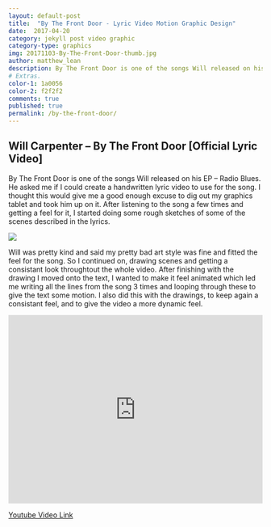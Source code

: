```yaml
---
layout: default-post
title:  "By The Front Door - Lyric Video Motion Graphic Design"
date:  2017-04-20
category: jekyll post video graphic
category-type: graphics
img: 20171103-By-The-Front-Door-thumb.jpg
author: matthew_lean
description: By The Front Door is one of the songs Will released on his EP – Radio Blues. He asked me if I could create a handwritten lyric video to use for the song.
# Extras.
color-1: 1a0056
color-2: f2f2f2
comments: true
published: true
permalink: /by-the-front-door/
---
```


## Will Carpenter – By The Front Door [Official Lyric Video]

By The Front Door is one of the songs Will released on his EP – Radio Blues. He asked me if I could create a handwritten lyric video to use for the song. I thought this would give me a good enough excuse to dig out my graphics tablet and took him up on it. After listening to the song a few times and getting a feel for it, I started doing some rough sketches of some of the scenes described in the lyrics.

<div href="#" data-featherlight="{{ site.url }}/assets/site-post/20171103-By-The-Front-Door-thumb.jpg" class="img" alt="By the front door"><img src="{{ site.url }}/assets/site-post/20171103-By-The-Front-Door-thumb.jpg"></div>

Will was pretty kind and said my pretty bad art style was fine and fitted the feel for the song. So I continued on, drawing scenes and getting a consistant look throughtout the whole video. After finishing with the drawing I moved onto the text, I wanted to make it feel animated which led me writing all the lines from the song 3 times and looping through these to give the text some motion. I also did this with the drawings, to keep again a consistant feel, and to give the video a more dynamic feel.

<div style='position:relative; padding-bottom:74%'><iframe src='https://gfycat.com/ifr/CourageousDaringHoki' frameborder='0' scrolling='no' width='100%' height='100%' style='position:absolute;top:0;left:0;' allowfullscreen></iframe></div>

[Youtube Video Link](https://www.youtube.com/watch?v=F4DffiVg2dw)
